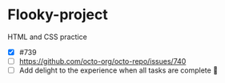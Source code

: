 # Flooky-project
HTML and CSS practice

- [x] #739
- [ ] https://github.com/octo-org/octo-repo/issues/740
- [ ] Add delight to the experience when all tasks are complete :tada:

